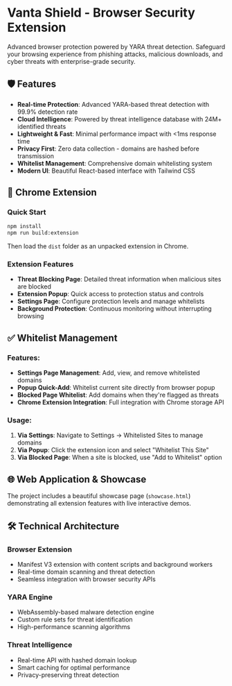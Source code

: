 # Vanta Shield - Browser Security Extension

Advanced browser protection powered by YARA threat detection. Safeguard your browsing experience from phishing attacks, malicious downloads, and cyber threats with enterprise-grade security.

## 🛡️ Features

- **Real-time Protection**: Advanced YARA-based threat detection with 99.9% detection rate
- **Cloud Intelligence**: Powered by threat intelligence database with 24M+ identified threats
- **Lightweight & Fast**: Minimal performance impact with <1ms response time
- **Privacy First**: Zero data collection - domains are hashed before transmission
- **Whitelist Management**: Comprehensive domain whitelisting system
- **Modern UI**: Beautiful React-based interface with Tailwind CSS

## 🚀 Chrome Extension

### Quick Start
```bash
npm install
npm run build:extension
```
Then load the `dist` folder as an unpacked extension in Chrome.

### Extension Features
- **Threat Blocking Page**: Detailed threat information when malicious sites are blocked
- **Extension Popup**: Quick access to protection status and controls
- **Settings Page**: Configure protection levels and manage whitelists
- **Background Protection**: Continuous monitoring without interrupting browsing

## ✅ Whitelist Management

### Features:
- **Settings Page Management**: Add, view, and remove whitelisted domains
- **Popup Quick-Add**: Whitelist current site directly from browser popup
- **Blocked Page Whitelist**: Add domains when they're flagged as threats
- **Chrome Extension Integration**: Full integration with Chrome storage API

### Usage:
1. **Via Settings**: Navigate to Settings → Whitelisted Sites to manage domains
2. **Via Popup**: Click the extension icon and select "Whitelist This Site"
3. **Via Blocked Page**: When a site is blocked, use "Add to Whitelist" option

## 🌐 Web Application & Showcase

The project includes a beautiful showcase page (`showcase.html`) demonstrating all extension features with live interactive demos.

## 🛠️ Technical Architecture

### Browser Extension
- Manifest V3 extension with content scripts and background workers
- Real-time domain scanning and threat detection
- Seamless integration with browser security APIs

### YARA Engine
- WebAssembly-based malware detection engine
- Custom rule sets for threat identification
- High-performance scanning algorithms

### Threat Intelligence
- Real-time API with hashed domain lookup
- Smart caching for optimal performance
- Privacy-preserving threat detection

